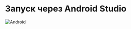 # Запуск через Android Studio 

![Android](https://user-images.githubusercontent.com/115775742/232697472-b89e5780-71a9-41b5-9130-cddfecbc577d.jpg)